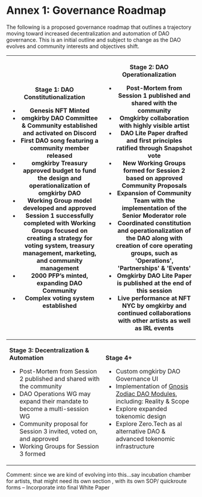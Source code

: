 # Annex 1: Governance Roadmap

The following is a proposed governance roadmap that outlines a trajectory moving toward increased decentralization and automation of DAO governance. This is an initial outline and subject to change as the DAO evolves and community interests and objectives shift.

| <p><strong>Stage 1: DAO Constitutionalization</strong></p><ul><li>Genesis NFT Minted</li><li>omgkirby DAO Committee &#x26; Community established and activated on Discord</li><li>First DAO song featuring a community member released</li><li>omgkirby Treasury approved budget to fund the design and operationalization of omgkirby DAO</li><li>Working Group model developed and approved</li><li>Session 1 successfully completed with Working Groups focused on creating a strategy for voting system, treasury management, marketing, and community management</li><li>2000 PFP’s minted, expanding DAO Community</li><li>Complex voting system established</li></ul> | <p><strong>Stage 2: DAO Operationalization</strong></p><ul><li>Post-Mortem from Session 1 published and shared with the community</li><li>Omgkirby collaboration with highly visible artist</li><li>DAO Lite Paper drafted and first principles ratified through Snapshot vote</li><li>New Working Groups formed for Session 2 based on approved Community Proposals</li><li>Expansion of Community Team with the implementation of the Senior Moderator role</li><li>Coordinated constitution and operationalization of the DAO along with creation of core operating groups, such as 'Operations', 'Partnerships' &#x26; 'Events'</li><li>Omgkirby DAO Lite Paper is published at the end of this session</li><li>Live performance at NFT NYC by omgkirby and continued collaborations with other artists as well as IRL events</li></ul> |
| ---------------------------------------------------------------------------------------------------------------------------------------------------------------------------------------------------------------------------------------------------------------------------------------------------------------------------------------------------------------------------------------------------------------------------------------------------------------------------------------------------------------------------------------------------------------------------------------------------------------------------------------------------------------------------- | ------------------------------------------------------------------------------------------------------------------------------------------------------------------------------------------------------------------------------------------------------------------------------------------------------------------------------------------------------------------------------------------------------------------------------------------------------------------------------------------------------------------------------------------------------------------------------------------------------------------------------------------------------------------------------------------------------------------------------------------------------------------------------------------------------------------------------------------- |
| <p><strong>Stage 3: Decentralization &#x26; Automation</strong></p><ul><li>Post-Mortem from Session 2 published and shared with the community</li><li>DAO Operations WG may expand their mandate to become a multi-session WG</li><li>Community proposal for Session 3 invited, voted on, and approved</li><li>Working Groups for Session 3 formed</li></ul>                                                                                                                                                                                                                                                                                                                 | <p><strong>Stage 4+</strong></p><ul><li>Custom omgkirby DAO Governance UI</li><li>Implementation of <a href="https://gnosisguild.mirror.xyz/OuhG5s2X5uSVBx1EK4tKPhnUc91Wh9YM0fwSnC8UNcg">Gnosis Zodiac DAO Modules</a>, including: Reality &#x26; Scope</li><li>Explore expanded tokenomic design</li><li>Explore Zero.Tech as al alternative DAO &#x26; advanced tokenomic infrastructure</li></ul>                                                                                                                                                                                                                                                                                                                                                                                                                                        |

Comment: since we are kind of evolving into this...say incubation chamber for artists, that might need its own section , with its own SOP/ quickroute forms – Incorporate into final White Paper
